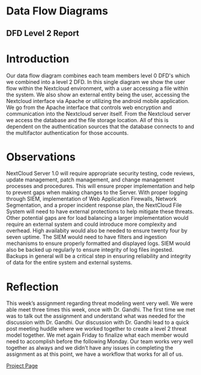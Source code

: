 # Data Flow Diagrams  

## DFD Level 2 Report

# Introduction
Our data flow diagram combines each team members level 0 DFD's which we combined into a level 2 DFD. In this single diagram we show the user flow within the Nextcloud environment, with a user accessing a file within the system. We also show an external entity being the user, accessing the Nextcloud interface via Apache or utilizing the android mobile application. We go from the Apache interface that controls web encryption and communication into the Nextcloud server itself. From the Nextcloud server we access the database and the file storage location. All of this is dependent on the authentication sources that the database connects to and the multifactor authentication for those accounts.

# Observations  
NextCloud Server 1.0 will require appropriate security testing, code reviews, update management, patch management, and change management processes and procedures. This will ensure proper implementation and help to prevent gaps when making changes to the Server. With proper logging through SIEM, implementation of Web Application Firewalls, Network Segmentation, and a proper incident response plan, the NextCloud File System will need to have external protections to help mitigate these threats. Other potential gaps are for load balancing a larger implementation would require an external system and could introduce more complexity and overhead.  High availabity would also be needed to ensure twenty four by seven uptime. The SIEM would need to have filters and ingestion mechanisms to ensure properly formatted and displayed logs. SIEM would also be backed up regularly to ensure integrity of log files ingested. Backups in general will be a critical step in ensuring reliability and integrity of data for the entire system and external systems. 

# Reflection  
This week’s assignment regarding threat modeling went very well.  We were able meet three times this week, once with Dr. Gandhi. The first time we met was to talk out the assignment and understand what was needed for the discussion with Dr. Gandhi.  Our discussion with Dr. Gandhi lead to a quick post meeting huddle where we worked together to create a level 2 threat model together.  We met again Friday to finalize what each member would need to accomplish before the following Monday. Our team works very well together as always and we didn’t have any issues in completing the assignment as at this point, we have a workflow that works for all of us.  

[Project Page](https://github.com/users/Hinrichsta/projects/2)
